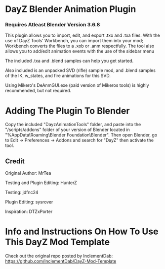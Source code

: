 
# DayZ Blender Animation Plugin 	

 ### Requires Atleast Blender Version 3.6.8

This plugin allows you to import, edit, and export .txo and .txa files. With the use of DayZ Tools' Workbench, you can import them into your mod; Workbench converts the files to a .xob or .anm respectfully. The tool also allows you to add/edit animation events with the use of the sidebar menu
 
The included .txa and .blend samples can help you get started.

Also included is an unpacked SVD (rifle) sample mod, and .blend samples of the IK, w_states, and fire animations for this SVD. 


Using Mikero's DeAnmGUI.exe (paid version of Mikeros tools) is highly recommended, but not required. 
	
	
# Adding The Plugin To Blender 

Copy the included "DayzAnimationTools" folder, and paste into the "/scripts/addons" folder of your version of Blender located in "%AppData\Roaming\Blender Foundation\Blender". Then open Blender, go to Edit -> Preferences -> Addons and search for "DayZ" then activate the tool. 


## Credit

Original Author: MrTea 

Testing and Plugin Editing: HunterZ 

Testing: jdfnc24 

Plugin Editing: sysrover 

Inspiration: DTZxPorter 



# Info and Instructions On How To Use This DayZ Mod Template

Check out the original repo posted by InclementDab: https://github.com/InclementDab/DayZ-Mod-Template